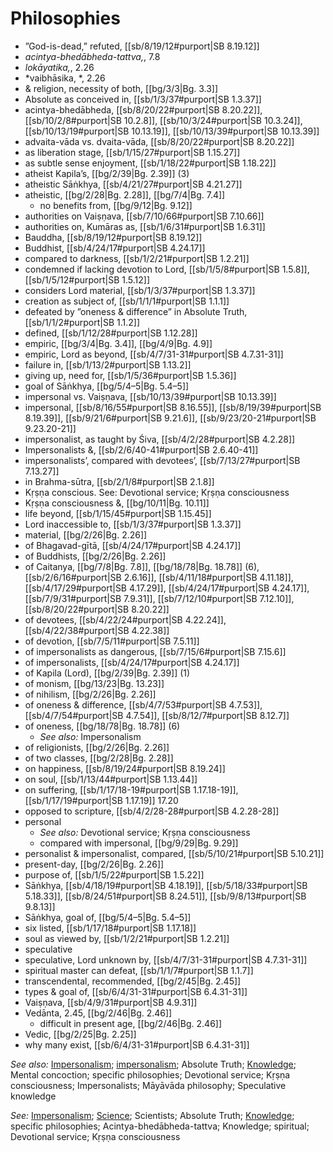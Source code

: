 # Philosophies



* ”God-is-dead,” refuted, [[sb/8/19/12#purport|SB 8.19.12]]
* *acintya-bhedābheda-tattva,*, 7.8
* *lokāyatika,*, 2.26
* *vaibhāsika, *, 2.26
* & religion, necessity of both, [[bg/3/3|Bg. 3.3]]
* Absolute as conceived in, [[sb/1/3/37#purport|SB 1.3.37]]
* acintya-bhedābheda, [[sb/8/20/22#purport|SB 8.20.22]], [[sb/10/2/8#purport|SB 10.2.8]], [[sb/10/3/24#purport|SB 10.3.24]], [[sb/10/13/19#purport|SB 10.13.19]], [[sb/10/13/39#purport|SB 10.13.39]]
* advaita-vāda vs. dvaita-vāda, [[sb/8/20/22#purport|SB 8.20.22]]
* as liberation stage, [[sb/1/15/27#purport|SB 1.15.27]]
* as subtle sense enjoyment, [[sb/1/18/22#purport|SB 1.18.22]]
* atheist Kapila’s, [[bg/2/39|Bg. 2.39]] (3)
* atheistic Sāṅkhya, [[sb/4/21/27#purport|SB 4.21.27]]
* atheistic, [[bg/2/28|Bg. 2.28]], [[bg/7/4|Bg. 7.4]]
  * no benefits from, [[bg/9/12|Bg. 9.12]]
* authorities on Vaiṣṇava, [[sb/7/10/66#purport|SB 7.10.66]]
* authorities on, Kumāras as, [[sb/1/6/31#purport|SB 1.6.31]]
* Bauddha, [[sb/8/19/12#purport|SB 8.19.12]]
* Buddhist, [[sb/4/24/17#purport|SB 4.24.17]]
* compared to darkness, [[sb/1/2/21#purport|SB 1.2.21]]
* condemned if lacking devotion to Lord, [[sb/1/5/8#purport|SB 1.5.8]], [[sb/1/5/12#purport|SB 1.5.12]]
* considers Lord material, [[sb/1/3/37#purport|SB 1.3.37]]
* creation as subject of, [[sb/1/1/1#purport|SB 1.1.1]]
* defeated by ”oneness & difference” in Absolute Truth, [[sb/1/1/2#purport|SB 1.1.2]]
* defined, [[sb/1/12/28#purport|SB 1.12.28]]
* empiric, [[bg/3/4|Bg. 3.4]], [[bg/4/9|Bg. 4.9]]
* empiric, Lord as beyond, [[sb/4/7/31-31#purport|SB 4.7.31-31]]
* failure in, [[sb/1/13/2#purport|SB 1.13.2]]
* giving up, need for, [[sb/1/5/36#purport|SB 1.5.36]]
* goal of Sāṅkhya, [[bg/5/4–5|Bg. 5.4–5]]
* impersonal vs. Vaiṣṇava, [[sb/10/13/39#purport|SB 10.13.39]]
* impersonal, [[sb/8/16/55#purport|SB 8.16.55]], [[sb/8/19/39#purport|SB 8.19.39]], [[sb/9/21/6#purport|SB 9.21.6]], [[sb/9/23/20-21#purport|SB 9.23.20-21]]
* impersonalist, as taught by Śiva, [[sb/4/2/28#purport|SB 4.2.28]]
* Impersonalists &, [[sb/2/6/40-41#purport|SB 2.6.40-41]]
* impersonalists’, compared with devotees’, [[sb/7/13/27#purport|SB 7.13.27]]
* in Brahma-sūtra, [[sb/2/1/8#purport|SB 2.1.8]]
* Kṛṣṇa conscious. See: Devotional service; Kṛṣṇa consciousness
* Kṛṣṇa consciousness &, [[bg/10/11|Bg. 10.11]]
* life beyond, [[sb/1/15/45#purport|SB 1.15.45]]
* Lord inaccessible to, [[sb/1/3/37#purport|SB 1.3.37]]
* material, [[bg/2/26|Bg. 2.26]]
* of Bhagavad-gītā, [[sb/4/24/17#purport|SB 4.24.17]]
* of Buddhists, [[bg/2/26|Bg. 2.26]]
* of Caitanya, [[bg/7/8|Bg. 7.8]], [[bg/18/78|Bg. 18.78]] (6), [[sb/2/6/16#purport|SB 2.6.16]], [[sb/4/11/18#purport|SB 4.11.18]], [[sb/4/17/29#purport|SB 4.17.29]], [[sb/4/24/17#purport|SB 4.24.17]], [[sb/7/9/31#purport|SB 7.9.31]], [[sb/7/12/10#purport|SB 7.12.10]], [[sb/8/20/22#purport|SB 8.20.22]]
* of devotees, [[sb/4/22/24#purport|SB 4.22.24]], [[sb/4/22/38#purport|SB 4.22.38]]
* of devotion, [[sb/7/5/11#purport|SB 7.5.11]]
* of impersonalists as dangerous, [[sb/7/15/6#purport|SB 7.15.6]]
* of impersonalists, [[sb/4/24/17#purport|SB 4.24.17]]
* of Kapila (Lord), [[bg/2/39|Bg. 2.39]] (1)
* of monism, [[bg/13/23|Bg. 13.23]]
* of nihilism, [[bg/2/26|Bg. 2.26]]
* of oneness & difference, [[sb/4/7/53#purport|SB 4.7.53]], [[sb/4/7/54#purport|SB 4.7.54]], [[sb/8/12/7#purport|SB 8.12.7]]
* of oneness, [[bg/18/78|Bg. 18.78]] (6)
  * *See also:* Impersonalism
* of religionists, [[bg/2/26|Bg. 2.26]]
* of two classes, [[bg/2/28|Bg. 2.28]]
* on happiness, [[sb/8/19/24#purport|SB 8.19.24]]
* on soul, [[sb/1/13/44#purport|SB 1.13.44]]
* on suffering, [[sb/1/17/18-19#purport|SB 1.17.18-19]], [[sb/1/17/19#purport|SB 1.17.19]] 17.20
* opposed to scripture, [[sb/4/2/28-28#purport|SB 4.2.28-28]]
* personal
  * *See also:* Devotional service; Kṛṣṇa consciousness
  * compared with impersonal, [[bg/9/29|Bg. 9.29]]
* personalist & impersonalist, compared, [[sb/5/10/21#purport|SB 5.10.21]]
* present-day, [[bg/2/26|Bg. 2.26]]
* purpose of, [[sb/1/5/22#purport|SB 1.5.22]]
* Sāṅkhya, [[sb/4/18/19#purport|SB 4.18.19]], [[sb/5/18/33#purport|SB 5.18.33]], [[sb/8/24/51#purport|SB 8.24.51]], [[sb/9/8/13#purport|SB 9.8.13]]
* Sāṅkhya, goal of, [[bg/5/4–5|Bg. 5.4–5]]
* six listed, [[sb/1/17/18#purport|SB 1.17.18]]
* soul as viewed by, [[sb/1/2/21#purport|SB 1.2.21]]
* speculative
* speculative, Lord unknown by, [[sb/4/7/31-31#purport|SB 4.7.31-31]]
* spiritual master can defeat, [[sb/1/1/7#purport|SB 1.1.7]]
* transcendental, recommended, [[bg/2/45|Bg. 2.45]]
* types & goal of, [[sb/6/4/31-31#purport|SB 6.4.31-31]]
* Vaiṣṇava, [[sb/4/9/31#purport|SB 4.9.31]]
* Vedānta, 2.45, [[bg/2/46|Bg. 2.46]]
  * difficult in present age, [[bg/2/46|Bg. 2.46]]
* Vedic, [[bg/2/25|Bg. 2.25]]
* why many exist, [[sb/6/4/31-31#purport|SB 6.4.31-31]]

*See also:* [Impersonalism](entries/impersonalism.md); [impersonalism](entries/impersonalism.md); Absolute Truth; [Knowledge](entries/knowledge.md); Mental concoction; specific philosophies; Devotional service; Kṛṣṇa consciousness; Impersonalists; Māyāvāda philosophy; Speculative knowledge

*See:* [Impersonalism](entries/impersonalism.md); [Science](entries/science.md); Scientists; Absolute Truth; [Knowledge](entries/knowledge.md); specific philosophies; Acintya-bhedābheda-tattva; Knowledge; spiritual; Devotional service; Kṛṣṇa consciousness
